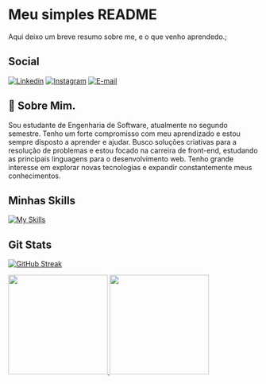 
# Meu simples README

Aqui deixo um breve resumo sobre me, e o que venho aprendedo.;

## Social
[![Linkedin](https://img.shields.io/badge/LinkedIn-0077B5?style=for-the-badge&logo=linkedin&logoColor=white)](https://www.linkedin.com/feed/)
[![Instagram](https://img.shields.io/badge/-Instagram-%23E4405F?style=for-the-badge&logo=instagram&logoColor=white)](https://www.instagram.com/edivan_sillva/)
[![E-mail](https://img.shields.io/badge/-Email-fff?style=for-the-badge&logo=microsoft-outlook&logoColor=000)](mailto:https://mail.yahoo.com/d/folders/1?.lang=pt-BR)

 
## 🚀 Sobre Mim.
Sou estudante de Engenharia de Software, atualmente no segundo semestre. Tenho um forte compromisso com meu aprendizado e estou sempre disposto a aprender e ajudar. Busco soluções criativas para a resolução de problemas e estou focado na carreira de front-end, estudando as principais linguagens para o desenvolvimento web. Tenho grande interesse em explorar novas tecnologias e expandir constantemente meus conhecimentos.

##  Minhas Skills

[![My Skills](https://skillicons.dev/icons?i=js,html,css,nodejs)](https://skillicons.dev)

## Git Stats

[![GitHub Streak](https://streak-stats.demolab.com?user=Edvan92&theme=transparent)](https://git.io/streak-stats)

<a href="https://github.com/Edvan92/git.io/streak-stats">
  <img height=200 align="" src="https://streak-stats.demolab.com?user=Edvan92&theme=transparent"/>
</a>
<a href="https://github.com/Edvan92/github-readme-stats">
  <img height=200 align="" src="https://github-readme-stats.vercel.app/api/top-langs/?username=Edvan92&layout=donut&bg_color=000"/>
</a>



